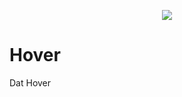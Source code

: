 <p align="center" >
  <img src="http://86failavenue.com/images/a2295572-3407-42de-b86b-c2b035593bbd.jpg">
</p>


Hover
=====

Dat Hover
